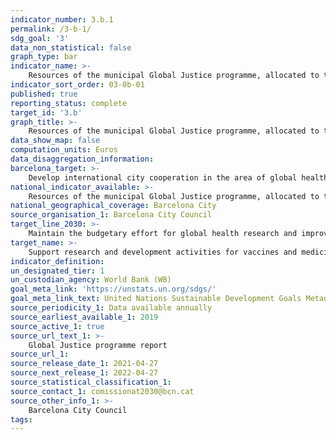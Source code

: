 ```yaml
---
indicator_number: 3.b.1
permalink: /3-b-1/
sdg_goal: '3'
data_non_statistical: false
graph_type: bar
indicator_name: >-
    Resources of the municipal Global Justice programme, allocated to the objective of improving public health and health systems
indicator_sort_order: 03-0b-01
published: true
reporting_status: complete
target_id: '3.b'
graph_title: >-
    Resources of the municipal Global Justice programme, allocated to the objective of improving public health and health systems
data_show_map: false
computation_units: Euros
data_disaggregation_information:
barcelona_target: >-
	Develop international city cooperation in the area of global health research and the improvement of Public Health instruments and Healthcare Systems
national_indicator_available: >-
	Resources of the municipal Global Justice programme, allocated to the objective of improving public health and health systems
national_geographical_coverage: Barcelona City 
source_organisation_1: Barcelona City Council
target_line_2030: >-
    Maintain the budgetary effort for global health research and improvement and support programmes for health systems in countries receiving Official Development Assistance
target_name: >-
	Support research and development activities for vaccines and medicines for communicable and non-communicable diseases that primarily affect developing countries, and facilitate access to essential, affordable medicines and vaccines (...)
indicator_definition:
un_designated_tier: 1
un_custodian_agency: World Bank (WB)
goal_meta_link: 'https://unstats.un.org/sdgs/'
goal_meta_link_text: United Nations Sustainable Development Goals Metadata (pdf 894kB)
source_periodicity_1: Data available annually
source_earliest_available_1: 2019
source_active_1: true
source_url_text_1: >-
    Global Justice programme report  
source_url_1:
source_release_date_1: 2021-04-27
source_next_release_1: 2022-04-27
source_statistical_classification_1: 
source_contact_1: comissionat2030@bcn.cat
source_other_info_1: >-
    Barcelona City Council
tags:
---
```

